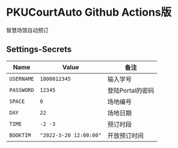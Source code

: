 # PKUCourtAuto Github Actions版

智慧场馆自动预订

## Settings-Secrets

| Name     | Value                | 备注           |
| -------- | -------------------- | ---------------- |
| `USERNAME` | `1800012345`           | 输入学号     |
| `PASSWORD` | `12345`                | 登陆Portal的密码 |
| `SPACE`    | `0`                    | 场地编号     |
| `DAY`      | `22`                   | 场地日期     |
| `TIME`     | `-2 -3`                | 预订时段     |
| `BOOKTIM` | `"2022-3-20 12:00:00"` | 开放预订时间 |
